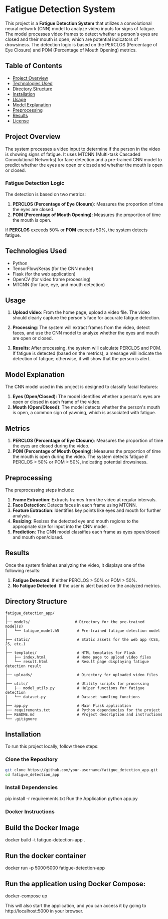 # Fatigue Detection System

This project is a **Fatigue Detection System** that utilizes a convolutional neural network (CNN) model to analyze video inputs for signs of fatigue. The model processes video frames to detect whether a person's eyes are closed and their mouth is open, which are potential indicators of drowsiness. The detection logic is based on the PERCLOS (Percentage of Eye Closure) and POM (Percentage of Mouth Opening) metrics.

## Table of Contents

- [Project Overview](#project-overview)
- [Technologies Used](#technologies-used)
- [Directory Structure](#directory-structure)
- [Installation](#installation)
- [Usage](#usage)
- [Model Explanation](#model-explanation)
- [Preprocessing](#preprocessing)
- [Results](#results)
- [License](#license)

## Project Overview

The system processes a video input to determine if the person in the video is showing signs of fatigue. It uses MTCNN (Multi-task Cascaded Convolutional Networks) for face detection and a pre-trained CNN model to predict whether the eyes are open or closed and whether the mouth is open or closed.

### Fatigue Detection Logic

The detection is based on two metrics:

1. **PERCLOS (Percentage of Eye Closure)**: Measures the proportion of time the eyes are closed.
2. **POM (Percentage of Mouth Opening)**: Measures the proportion of time the mouth is open.

If **PERCLOS** exceeds 50% or **POM** exceeds 50%, the system detects fatigue.

## Technologies Used

- Python
- TensorFlow/Keras (for the CNN model)
- Flask (for the web application)
- OpenCV (for video frame processing)
- MTCNN (for face, eye, and mouth detection)

## Usage

1. **Upload video**: From the home page, upload a video file. The video should clearly capture the person's face for accurate fatigue detection.

2. **Processing**: The system will extract frames from the video, detect faces, and use the CNN model to analyze whether the eyes and mouth are open or closed.

3. **Results**: After processing, the system will calculate PERCLOS and POM. If fatigue is detected (based on the metrics), a message will indicate the detection of fatigue; otherwise, it will show that the person is alert.



## Model Explanation
The CNN model used in this project is designed to classify facial features:

1. **Eyes (Open/Closed)**: The model identifies whether a person's eyes are open or closed in each frame of the video.
2. **Mouth (Open/Closed)**: The model detects whether the person's mouth is open, a common sign of yawning, which is associated with fatigue.

## Metrics
1. **PERCLOS (Percentage of Eye Closure)**: Measures the proportion of time the eyes are closed during the video.
2. **POM (Percentage of Mouth Opening)**: Measures the proportion of time the mouth is open during the video.
The system detects fatigue if PERCLOS > 50% or POM > 50%, indicating potential drowsiness.

## Preprocessing
The preprocessing steps include:

1. **Frame Extraction**: Extracts frames from the video at regular intervals.
2. **Face Detection**: Detects faces in each frame using MTCNN.
3. **Feature Extraction**: Identifies key points like eyes and mouth for further analysis.
4. **Resizing**: Resizes the detected eye and mouth regions to the appropriate size for input into the CNN model.
5. **Prediction**: The CNN model classifies each frame as eyes open/closed and mouth open/closed.

## Results
Once the system finishes analyzing the video, it displays one of the following results:

1. **Fatigue Detected**: If either PERCLOS > 50% or POM > 50%.
2. **No Fatigue Detected**: If the user is alert based on the analyzed metrics.


## Directory Structure

```plaintext
fatigue_detection_app/
│
├── models/                    # Directory for the pre-trained model(s)
│   └── fatigue_model.h5        # Pre-trained fatigue detection model
│
├── static/                     # Static assets for the web app (CSS, JS, etc.)
│
├── templates/                  # HTML templates for Flask
│   ├── index.html              # Home page to upload video files
│   └── result.html             # Result page displaying fatigue detection result
│
├── uploads/                    # Directory for uploaded video files
│
├── utils/                      # Utility scripts for processing
│   ├── model_utils.py          # Helper functions for fatigue detection
│   └── dataset.py              # Dataset handling functions
│
├── app.py                      # Main Flask application
├── requirements.txt            # Python dependencies for the project
├── README.md                   # Project description and instructions
└── .gitignore                  
```
## Installation

To run this project locally, follow these steps:

### Clone the Repository

```bash
git clone https://github.com/your-username/fatigue_detection_app.git
cd fatigue_detection_app
```
### Install Dependencies
pip install -r requirements.txt
Run the Application
python app.py

### Docker Instructions
## Build the Docker Image
docker build -t fatigue-detection-app .
## Run the docker container
docker run -p 5000:5000 fatigue-detection-app
## Run the application using Docker Compose:
docker-compose up


This will also start the application, and you can access it by going to http://localhost:5000 in your browser.
